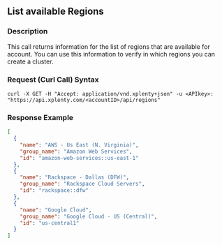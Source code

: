 ## List available Regions

### Description
This call returns information for the list of regions that are available for account.
You can use this information to verify in which regions you can create a cluster.

### Request (Curl Call) Syntax
```shell
curl -X GET -H "Accept: application/vnd.xplenty+json" -u <APIkey>: "https://api.xplenty.com/<accountID>/api/regions"
```
### Response Example
```json
[
  {
    "name": "AWS - Us East (N. Virginia)",
    "group_name": "Amazon Web Services",
    "id": "amazon-web-services::us-east-1"
  },
  {
    "name": "Rackspace - Dallas (DFW)",
    "group_name": "Rackspace Cloud Servers",
    "id": "rackspace::dfw"
  },
  {
    "name": "Google Cloud",
    "group_name": "Google Cloud - US (Central)",
    "id": "us-central1"
  }
]
```
